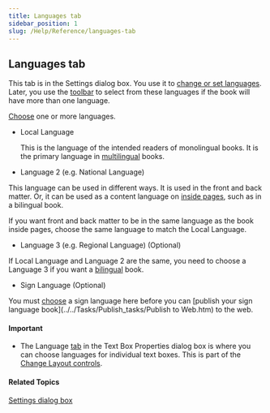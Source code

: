 ```yaml
---
title: Languages tab
sidebar_position: 1
slug: /Help/Reference/languages-tab
---
```


## Languages tab

This tab is in the Settings dialog box. You use it to [change or set languages](../../Tasks/Basic_tasks/Change_languages.md). Later, you use the [toolbar](../Toolbar/Edit_tab_toolbar.md) to select from these languages if the book will have more than one language.

[Choose](../../Tasks/Basic_tasks/Change_languages.md) one or more languages.

-   Local Language
    
    This is the language of the intended readers of monolingual books. It is the primary language in [multilingual](../../Concepts/Bilingual_or_trilingual_books.md) books.
    
-   Language 2 (e.g. National Language)
    

This language can be used in different ways. It is used in the front and back matter. Or, it can be used as a content language on [inside pages](../../Concepts/Inside_pages.md), such as in a bilingual book. 

If you want front and back matter to be in the same language as the book inside pages, choose the same language to match the Local Language.

-   Language 3 (e.g. Regional Language) (Optional)
    

If Local Language and Language 2 are the same, you need to choose a Language 3 if you want a [bilingual](../../Concepts/Bilingual_or_trilingual_books.md) book.

-   Sign Language (Optional)
    

You must [choose](../../Tasks/Basic_tasks/Change_languages.md) a sign language here before you can [publish your sign language book](../../Tasks/Publish_tasks/Publish to Web.htm) to the web.

#### Important

-   The Language [tab](Text_Box_Properties_dialog_box.md) in the Text Box Properties dialog box is where you can choose languages for individual text boxes. This is part of the [Change Layout controls](../../Tasks/Edit_tasks/About_the_Change_Layout_controls.md).

#### Related Topics

[Settings dialog box](Settings_dialog_box.md)